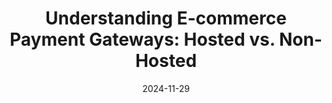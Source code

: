 ---
title: "Understanding E-commerce Payment Gateways: Hosted vs. Non-Hosted"
date: "2024-11-29"
presenter: "Vlad Kireyev"
summary: "Vlad Kireyev explains the fundamentals of e-commerce payment gateways, distinguishing between hosted and non-hosted integrations. He covers their workflows, pros and cons, and emphasizes the importance of PCI compliance when handling credit card data. Hosted gateways reduce merchant responsibilities by managing sensitive payment steps, while non-hosted gateways provide more control at the cost of higher compliance burdens."
tags: ["e-commerce", "payment gateways", "PCI compliance", "hosted payment", "non-hosted payment", "credit card processing"]
---